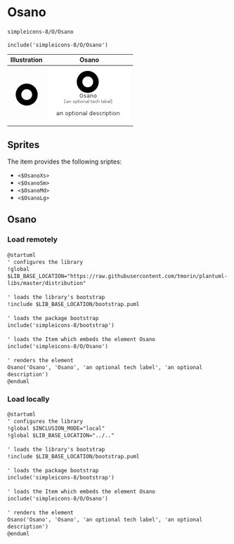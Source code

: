 # Osano


```text
simpleicons-8/O/Osano
```

```text
include('simpleicons-8/O/Osano')
```



| Illustration | Osano |
| :---: | :---: |
| ![illustration for Illustration](../../simpleicons-8/O/Osano.png) | ![illustration for Osano](../../simpleicons-8/O/Osano.Local.png) |



## Sprites
The item provides the following sriptes:

- `<$OsanoXs>`
- `<$OsanoSm>`
- `<$OsanoMd>`
- `<$OsanoLg>`





## Osano

### Load remotely
```plantuml
@startuml
' configures the library
!global $LIB_BASE_LOCATION="https://raw.githubusercontent.com/tmorin/plantuml-libs/master/distribution"

' loads the library's bootstrap
!include $LIB_BASE_LOCATION/bootstrap.puml

' loads the package bootstrap
include('simpleicons-8/bootstrap')

' loads the Item which embeds the element Osano
include('simpleicons-8/O/Osano')

' renders the element
Osano('Osano', 'Osano', 'an optional tech label', 'an optional description')
@enduml
```

### Load locally
```plantuml
@startuml
' configures the library
!global $INCLUSION_MODE="local"
!global $LIB_BASE_LOCATION="../.."

' loads the library's bootstrap
!include $LIB_BASE_LOCATION/bootstrap.puml

' loads the package bootstrap
include('simpleicons-8/bootstrap')

' loads the Item which embeds the element Osano
include('simpleicons-8/O/Osano')

' renders the element
Osano('Osano', 'Osano', 'an optional tech label', 'an optional description')
@enduml
```

